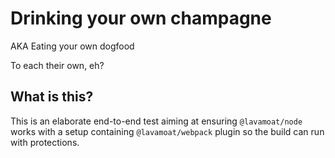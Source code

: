 # Drinking your own champagne

AKA Eating your own dogfood

To each their own, eh?

## What is this?

This is an elaborate end-to-end test aiming at ensuring `@lavamoat/node` works with a setup containing `@lavamoat/webpack` plugin so the build can run with protections.
